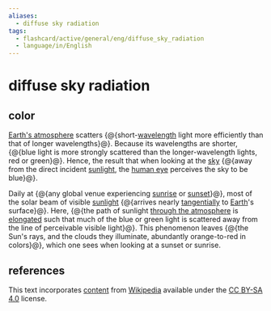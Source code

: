 ```yaml
---
aliases:
  - diffuse sky radiation
tags:
  - flashcard/active/general/eng/diffuse_sky_radiation
  - language/in/English
---
```


# diffuse sky radiation

## color

[Earth's atmosphere](atmosphere%20of%20Earth.md) scatters {@{short-[wavelength](wavelength.md) light more efficiently than that of longer wavelengths}@}. Because its wavelengths are shorter, {@{blue light is more strongly scattered than the longer-wavelength lights, red or green}@}. Hence, the result that when looking at the [sky](sky.md) {@{away from the direct incident [sunlight](sunlight.md), the [human eye](human%20eye.md) perceives the sky to be blue}@}. <!--SR:!2027-06-28,814,330!2025-12-15,358,270!2025-07-10,282,330-->

Daily at {@{any global venue experiencing [sunrise](sunrise.md) or [sunset](sunset.md)}@}, most of the solar beam of visible [sunlight](sunlight.md) {@{arrives nearly [tangentially](tangent%20lines%20to%20circles.md) to [Earth](Earth.md)'s surface}@}. Here, {@{the path of sunlight [through the atmosphere](air%20mass%20(astronomy).md) is [elongated](optical%20path%20length.md) such that much of the blue or green light is scattered away from the line of perceivable visible light}@}. This phenomenon leaves {@{the Sun's rays, and the clouds they illuminate, abundantly orange-to-red in colors}@}, which one sees when looking at a sunset or sunrise. <!--SR:!2025-04-24,222,330!2027-01-10,690,330!2025-06-21,221,270!2025-05-28,237,290-->

## references

This text incorporates [content](https://en.wikipedia.org/wiki/diffuse_sky_radiation) from [Wikipedia](Wikipedia.md) available under the [CC BY-SA 4.0](https://creativecommons.org/licenses/by-sa/4.0/) license.
